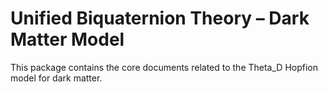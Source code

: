 # Unified Biquaternion Theory – Dark Matter Model

This package contains the core documents related to the Theta_D Hopfion model for dark matter.